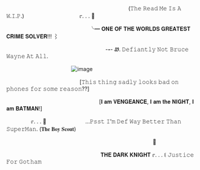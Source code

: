 ㅤㅤㅤㅤㅤㅤㅤㅤㅤㅤㅤㅤㅤㅤㅤㅤㅤㅤㅤㅤㅤㅤㅤㅤㅤ(𝚃𝚑𝚎 𝚁𝚎𝚊𝚍 𝙼𝚎 𝙸𝚜  𝙰  𝚆.𝙸.𝙿.)
ㅤㅤㅤㅤㅤㅤㅤㅤㅤㅤㅤ೯.  .    . 🦇


ㅤㅤㅤㅤㅤㅤㅤㅤㅤㅤㅤㅤㅤㅤㅤㅤㅤ╰━ 𝐎𝐍𝐄 𝐎𝐅 𝐓𝐇𝐄 𝐖𝐎𝐑𝐋𝐃𝐒 𝐆𝐑𝐄𝐀𝐓𝐄𝐒𝐓 𝐂𝐑𝐈𝐌𝐄 𝐒𝐎𝐋𝐕𝐄𝐑!!! ⌇

ㅤㅤㅤㅤㅤㅤㅤㅤㅤㅤㅤㅤㅤㅤㅤㅤㅤㅤㅤㅤ _-__-__-_
Ꮺ. 𝙳𝚎𝚏𝚒𝚊𝚗𝚝𝚕𝚢 𝙽𝚘𝚝 𝙱𝚛𝚞𝚌𝚎 𝚆𝚊𝚢𝚗𝚎 𝙰𝚝 𝙰𝚕𝚕. 

ㅤ
ㅤㅤㅤㅤㅤㅤㅤㅤㅤㅤㅤㅤ![image](https://github.com/user-attachments/assets/4c473765-5f1b-4430-ad51-8a2e31ccc000)



ㅤㅤㅤㅤㅤㅤㅤㅤㅤㅤㅤㅤㅤㅤㅤ[𝚃𝚑𝚒𝚜 𝚝𝚑𝚒𝚗𝚐 𝚜𝚊𝚍𝚕𝚢 𝚕𝚘𝚘𝚔𝚜 𝚋𝚊𝚍 𝚘𝚗 𝚙𝚑𝚘𝚗𝚎𝚜 𝚏𝚘𝚛 𝚜𝚘𝚖𝚎 𝚛𝚎𝚊𝚜𝚘𝚗??]


ㅤㅤㅤㅤㅤㅤㅤㅤㅤㅤㅤㅤㅤㅤㅤㅤㅤㅤㅤ[𝐈 𝐚𝐦 𝐕𝐄𝐍𝐆𝐄𝐀𝐍𝐂𝐄, 𝐈 𝐚𝐦 𝐭𝐡𝐞 𝐍𝐈𝐆𝐇𝐓, 𝐈 𝐚𝐦 𝐁𝐀𝐓𝐌𝐀𝐍!]



ㅤㅤㅤㅤㅤ೯.  .    . 🦇ㅤㅤㅤㅤㅤㅤㅤㅤ...𝙿𝚜𝚜𝚝 𝙸'𝚖 𝙳𝚎𝚏 𝚆𝚊𝚢 𝙱𝚎𝚝𝚝𝚎𝚛 𝚃𝚑𝚊𝚗 𝚂𝚞𝚙𝚎𝚛𝙼𝚊𝚗. (𝐓𝐡𝐞 𝐁𝐨𝐲 𝐒𝐜𝐨𝐮𝐭)ㅤㅤㅤㅤㅤㅤㅤㅤㅤㅤㅤㅤ

ㅤㅤㅤㅤㅤㅤㅤㅤㅤㅤㅤㅤㅤㅤㅤㅤㅤㅤㅤㅤㅤㅤㅤㅤㅤㅤㅤㅤㅤㅤ🦇

ㅤㅤㅤㅤㅤㅤㅤㅤㅤㅤㅤㅤㅤㅤㅤㅤㅤ
ㅤㅤ𝐓𝐇𝐄 𝐃𝐀𝐑𝐊 𝐊𝐍𝐈𝐆𝐇𝐓 ೯.  .    . ꒰ 𝙹𝚞𝚜𝚝𝚒𝚌𝚎 𝙵𝚘𝚛 𝙶𝚘𝚝𝚑𝚊𝚖



ㅤㅤㅤㅤㅤㅤㅤㅤㅤㅤㅤㅤㅤㅤㅤ
